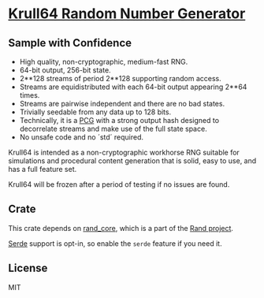 # [Krull64 Random Number Generator](https://github.com/SamiPerttu/rand_krull)

## Sample with Confidence

- High quality, non-cryptographic, medium-fast RNG.
- 64-bit output, 256-bit state.
- 2\*\*128 streams of period 2\*\*128 supporting random access.
- Streams are equidistributed with each 64-bit output appearing 2\*\*64 times.
- Streams are pairwise independent and there are no bad states.
- Trivially seedable from any data up to 128 bits.
- Technically, it is a [PCG](http://www.pcg-random.org/)
  with a strong output hash designed to
  decorrelate streams and make use of the full state space.
- No unsafe code and no ´std´ required.

Krull64 is intended as a non-cryptographic workhorse RNG
suitable for simulations and procedural content generation
that is solid, easy to use, and has a full feature set.

Krull64 will be frozen after a period of testing if no issues are found.

## Crate

This crate depends on [rand_core](https://crates.io/crates/rand_core), which is
a part of the [Rand project](https://github.com/rust-random/rand).

[Serde](https://serde.rs/) support is opt-in, so enable the `serde` feature if you need it.

## License

MIT
